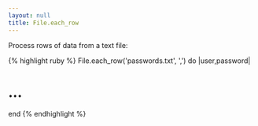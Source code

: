 ```yaml
---
layout: null
title: File.each_row
---
```


Process rows of data from a text file:

{% highlight ruby %}
File.each_row('passwords.txt', ',') do |user,password|
  # ...
end
{% endhighlight %}
